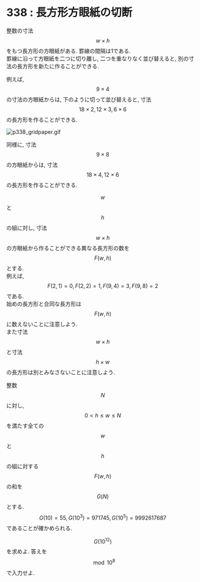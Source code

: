 # 338 : 長方形方眼紙の切断

整数の寸法$$w × h$$をもつ長方形の方眼紙がある. 罫線の間隔は1である.\
罫線に沿って方眼紙を二つに切り離し, 二つを重なりなく並び替えると, 別の寸法の長方形を新たに作ることができる.

例えば,$$9 × 4$$の寸法の方眼紙からは, 下のように切って並び替えると, 寸法$$18 × 2, 12 × 3, 6 × 6$$の長方形を作ることができる.

![p338\_gridpaper.gif](https://projecteuler.net/project/images/p338\_gridpaper.gif)

同様に, 寸法$$9 × 8$$の方眼紙からは, 寸法$$18 × 4, 12 × 6$$の長方形を作ることができる.

$$w$$と$$h$$の組に対し, 寸法$$w × h$$の方眼紙から作ることができる異なる長方形の数を$$F(w,h)$$とする.\
例えば,$$F(2,1) = 0, F(2,2) = 1, F(9,4) = 3, F(9,8) = 2$$である.\
始めの長方形と合同な長方形は$$F(w,h)$$に数えないことに注意しよう.\
また寸法$$w × h$$と寸法$$h × w$$の長方形は別とみなさないことに注意しよう.

整数$$N$$に対し,$$0 < h ≤ w ≤ N$$を満たす全ての$$w$$と$$h$$の組に対する$$F(w,h)$$の和を$$G(N)$$とする.\
$$G(10) = 55, G(10^3) = 971745, G(10^5) = 9992617687$$であることが確かめられる.

$$G(10^{12})$$を求めよ. 答えを$$\mod 10^8$$で入力せよ.
